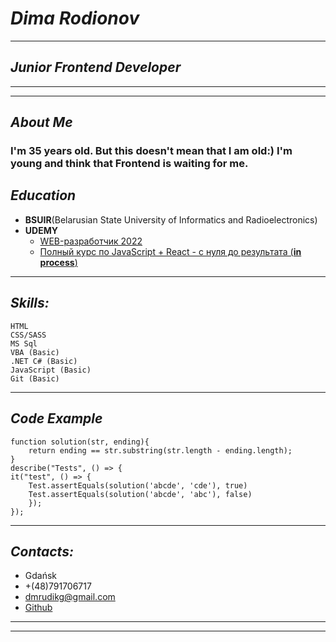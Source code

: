 # *Dima Rodionov*
***

## *Junior Frontend Developer*
***
***

## *About Me*
### I'm 35 years old. But this doesn't mean that I am old:) I'm young and think that Frontend is waiting for me.

## *Education*
+   **BSUIR**(Belarusian State University of Informatics and Radioelectronics)
+   **UDEMY**
    - [WEB-разработчик 2022](https://www.udemy.com/course/webdeveloper/learn/lecture/14232186?start=0#overview)
    - [Полный курс по JavaScript + React - с нуля до результата (**in process**)](https://www.udemy.com/course/javascript_full/learn/lecture/18916560?start=0#overview)
***

## *Skills:*
    HTML
    CSS/SASS
    MS Sql
    VBA (Basic)
    .NET C# (Basic)
    JavaScript (Basic)
    Git (Basic)
***

## *Code Example*
```
function solution(str, ending){
    return ending == str.substring(str.length - ending.length);
}
describe("Tests", () => {
it("test", () => {
    Test.assertEquals(solution('abcde', 'cde'), true)
    Test.assertEquals(solution('abcde', 'abc'), false)
    });
});
```
***

## *Contacts:*
+   Gdańsk
+   +(48)791706717
+   dmrudikg@gmail.com
+   [Github](https://github.com/Dmrudik/Dmrudik.github.io)
***
***